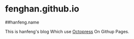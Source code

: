# fenghan.github.io

##hanfeng.name 

This is hanfeng's blog Which use [Octopress](https://github.com/octopress/octopress) On Githup Pages.
